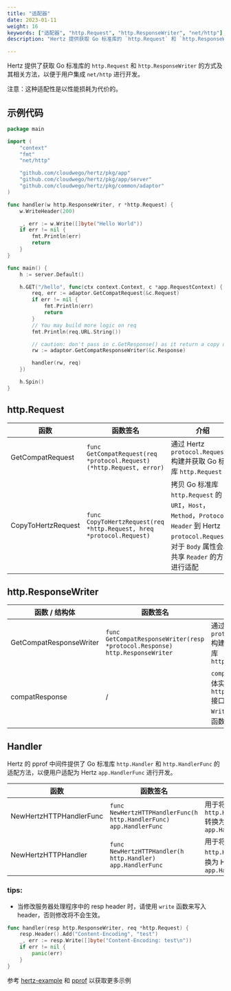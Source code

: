 ```yaml
---
title: "适配器"
date: 2023-01-11
weight: 16
keywords: ["适配器", "http.Request", "http.ResponseWriter", "net/http"]
description: "Hertz 提供获取 Go 标准库的 `http.Request` 和 `http.ResponseWriter` 的方式及其相关方法。"

---
```


Hertz 提供了获取 Go 标准库的 `http.Request` 和 `http.ResponseWriter` 的方式及其相关方法，以便于用户集成 `net/http` 进行开发。

注意：这种适配性是以性能损耗为代价的。

## 示例代码

```go
package main

import (
	"context"
	"fmt"
	"net/http"

	"github.com/cloudwego/hertz/pkg/app"
	"github.com/cloudwego/hertz/pkg/app/server"
	"github.com/cloudwego/hertz/pkg/common/adaptor"
)

func handler(w http.ResponseWriter, r *http.Request) {
	w.WriteHeader(200)

	_, err := w.Write([]byte("Hello World"))
	if err != nil {
		fmt.Println(err)
		return
	}
}

func main() {
	h := server.Default()

	h.GET("/hello", func(ctx context.Context, c *app.RequestContext) {
		req, err := adaptor.GetCompatRequest(&c.Request)
		if err != nil {
			fmt.Println(err)
			return
		}
		// You may build more logic on req
		fmt.Println(req.URL.String())

		// caution: don't pass in c.GetResponse() as it return a copy of response
		rw := adaptor.GetCompatResponseWriter(&c.Response)

		handler(rw, req)
	})

	h.Spin()
}
```

## http.Request

| 函数                 | 函数签名                                                                  | 介绍                                                                                                                                |
|--------------------|-----------------------------------------------------------------------|-----------------------------------------------------------------------------------------------------------------------------------|
| GetCompatRequest   | `func GetCompatRequest(req *protocol.Request) (*http.Request, error)` | 通过 Hertz `protocol.Request` 构建并获取 Go 标准库 `http.Request`                                                                           |
| CopyToHertzRequest | `func CopyToHertzRequest(req *http.Request, hreq *protocol.Request)`  | 拷贝 Go 标准库 `http.Request` 的 `URI`，`Host`，`Method`，`Protocol`，`Header` 到 Hertz `protocol.Request`，对于 `Body` 属性会以共享 `Reader` 的方式进行适配 |

## http.ResponseWriter

| 函数 / 结构体                | 函数签名                                                                        | 介绍                                                                                        |
|-------------------------|-----------------------------------------------------------------------------|-------------------------------------------------------------------------------------------|
| GetCompatResponseWriter | `func GetCompatResponseWriter(resp *protocol.Response) http.ResponseWriter` | 通过 Hertz `protocol.Response` 构建并获取 Go 标准库 `http.ResponseWriter`                           |
| compatResponse          | /                                                                           | `compatResponse` 结构体实现了 `http.ResponseWriter` 接口并对 `Header`，`Write`，`WriteHeader` 函数进行了适配 |

## Handler

Hertz 的 pprof 中间件提供了 Go 标准库 `http.Handler` 和 `http.HandlerFunc` 的适配方法，以便用户适配为 Hertz `app.HandlerFunc` 进行开发。

| 函数                      | 函数签名                                                               | 介绍                                                        |
|-------------------------|--------------------------------------------------------------------|-----------------------------------------------------------|
| NewHertzHTTPHandlerFunc | `func NewHertzHTTPHandlerFunc(h http.HandlerFunc) app.HandlerFunc` | 用于将 Go 标准库 `http.HandlerFunc` 转换为 Hertz `app.HandlerFunc` |
| NewHertzHTTPHandler     | `func NewHertzHTTPHandler(h http.Handler) app.HandlerFunc`         | 用于将 Go 标准库 `http.Handler` 转换为 Hertz `app.HandlerFunc`     |

### tips:
- 当修改服务器处理程序中的 resp header 时，请使用 `write` 函数来写入 header，否则修改将不会生效。
```go
func handler(resp http.ResponseWriter, req *http.Request) {
    resp.Header().Add("Content-Encoding", "test")
    _, err := resp.Write([]byte("Content-Encoding: test\n"))
    if err != nil {
        panic(err)
    }
}
```

参考 [hertz-example](https://github.com/cloudwego/hertz-examples/tree/main/adaptor) 和 [pprof](https://github.com/hertz-contrib/pprof/tree/main/adaptor) 以获取更多示例

